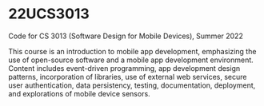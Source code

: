 # 22UCS3013
Code for CS 3013 (Software Design for Mobile Devices), Summer 2022

This course is an introduction to mobile app development, emphasizing the use of open-source software and a mobile app development environment. Content includes event-driven programming, app development design patterns, incorporation of libraries, use of external web services, secure user authentication, data persistency, testing, documentation, deployment, and explorations of mobile device sensors.
